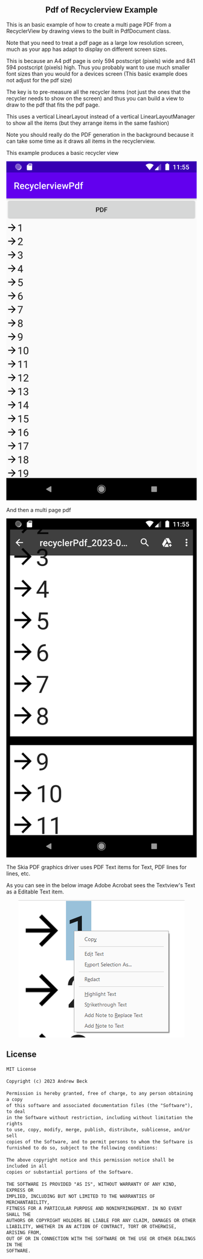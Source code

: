 <div align="center">
    <h2>Pdf of Recyclerview Example</h2>
</div>

This is an basic example of how to create a multi page PDF from a RecyclerView by drawing views to the built in PdfDocument class.

Note that you need to treat a pdf page as a large low resolution screen, much as your app has adapt to display on different screen sizes.

This is because an A4 pdf page is only 594 postscript (pixels) wide and 841 594 postscript (pixels) high. Thus you probably want to use much smaller font sizes than you would for a devices screen (This basic example does not adjust for the pdf size)

The key is to pre-measure all the recycler items (not just the ones that the recycler needs to show on the screen) and thus you can build a view to draw to the pdf that fits the pdf page.

This uses a vertical LinearLayout instead of a vertical LinearLayoutManager to show all the items (but they arrange items in the same fashion)

Note you should really do the PDF generation in the background because it can take some time as it draws all items in the recyclerview.

This example produces a basic recycler view
<p align="center">
      <img src="https://raw.githubusercontent.com/Zardozz/RecyclerviewPdf/master/art/recycler_screen.png">
</p>

And then a multi page pdf
<p align="center">
      <img src="https://raw.githubusercontent.com/Zardozz/RecyclerviewPdf/master/art/pdf_screen.png">
</p>

The Skia PDF graphics driver uses PDF Text items for Text, PDF lines for lines, etc.

As you can see in the below image Adobe Acrobat sees the Textview's Text as a Editable Text item.

<p align="center">
      <img src="https://raw.githubusercontent.com/Zardozz/RecyclerviewPdf/master/art/pdf.png">
</p>

## License

```
MIT License

Copyright (c) 2023 Andrew Beck

Permission is hereby granted, free of charge, to any person obtaining a copy
of this software and associated documentation files (the "Software"), to deal
in the Software without restriction, including without limitation the rights
to use, copy, modify, merge, publish, distribute, sublicense, and/or sell
copies of the Software, and to permit persons to whom the Software is
furnished to do so, subject to the following conditions:

The above copyright notice and this permission notice shall be included in all
copies or substantial portions of the Software.

THE SOFTWARE IS PROVIDED "AS IS", WITHOUT WARRANTY OF ANY KIND, EXPRESS OR
IMPLIED, INCLUDING BUT NOT LIMITED TO THE WARRANTIES OF MERCHANTABILITY,
FITNESS FOR A PARTICULAR PURPOSE AND NONINFRINGEMENT. IN NO EVENT SHALL THE
AUTHORS OR COPYRIGHT HOLDERS BE LIABLE FOR ANY CLAIM, DAMAGES OR OTHER
LIABILITY, WHETHER IN AN ACTION OF CONTRACT, TORT OR OTHERWISE, ARISING FROM,
OUT OF OR IN CONNECTION WITH THE SOFTWARE OR THE USE OR OTHER DEALINGS IN THE
SOFTWARE.
```
